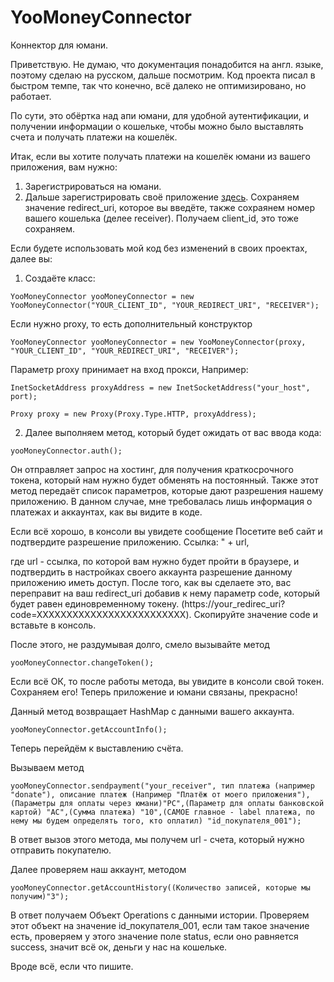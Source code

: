 # YooMoneyConnector
Коннектор для юмани.

Приветствую. Не думаю, что документация понадобится на англ. языке, поэтому сделаю на русском, дальше посмотрим. Код проекта писал в быстром темпе, так что конечно, всё далеко не оптимизировано, но работает.

По сути, это обёртка над апи юмани, для удобной аутентификации, и получении информации о кошельке, чтобы можно было выставлять счета и получать платежи на кошелёк.


Итак, если вы хотите получать платежи на кошелёк юмани из вашего приложения, вам нужно:
1. Зарегистрироваться на юмани.
2. Дальше зарегистрировать своё приложение [здесь](https://yoomoney.ru/myservices/new?from=auth&yooid-auth-success=true). Сохраняем значение redirect_uri, которое вы введёте, также сохраянем номер вашего кошелька (делее receiver). Получаем client_id, это тоже сохраняем.


Если будете использовать мой код без изменений в своих проектах, далее вы:

1. Создаёте класс:

`YooMoneyConnector yooMoneyConnector = new YooMoneyConnector("YOUR_CLIENT_ID", "YOUR_REDIRECT_URI", "RECEIVER");`

Если нужно proxy, то есть дополнительный конструктор 

`YooMoneyConnector yooMoneyConnector = new YooMoneyConnector(proxy, "YOUR_CLIENT_ID", "YOUR_REDIRECT_URI", "RECEIVER");`

Параметр proxy принимает на вход прокси, Например: 

 `InetSocketAddress proxyAddress = new InetSocketAddress("your_host", port);`
 
  `Proxy proxy = new Proxy(Proxy.Type.HTTP, proxyAddress);`
        
2. Далее выполняем метод, который будет ожидать от вас ввода кода:

`yooMoneyConnector.auth();`

Он отправляет запрос на хостинг, для получения краткосрочного токена, который нам нужно будет обменять на постоянный. Также этот метод передаёт список параметров, которые дают разрешения нашему приложению. В данном случае, мне требовалась лишь информация о платежах и аккаунтах, как вы видите в коде.

Если всё хорошо, в консоли вы увидете сообщение
Посетите веб сайт и подтвердите разрешение приложению. Ссылка: " + url,

где url - ссылка, по которой вам нужно будет пройти в браузере, и подтвердить в настройках своего аккаунта разрешение данному приложению иметь доступ. После того, как вы сделаете это, вас переправит на ваш redirect_uri добавив к нему параметр code, который будет равен единовременному токену. (https://your_redirec_uri?code=XXXXXXXXXXXXXXXXXXXXXXXXX). 
Скопируйте значение code и вставьте в консоль.

После этого, не раздумывая долго, смело вызывайте метод 

`yooMoneyConnector.changeToken();`

Если всё ОК, то после работы метода, вы увидите в консоли свой токен. Сохраняем его! Теперь приложение и юмани связаны, прекрасно!

Данный метод возвращает HashMap с данными вашего аккаунта.

`yooMoneyConnector.getAccountInfo();`

Теперь перейдём к выставлению счёта. 

Вызываем метод 

`yooMoneyConnector.sendpayment("your_receiver", тип платежа (например "donate"), описание платеж (Например "Платёж от моего приложения"), (Параметры для оплаты через юмани)"PC",(Параметр для оплаты банковской картой) "AC",(Сумма платежа) "10",(САМОЕ главное - label платежа, по нему мы будем определять того, кто оплатил) "id_покупателя_001");`

В ответ вызов этого метода, мы получем url - счета, который нужно отправить покупателю. 

Далее проверяем наш аккаунт, методом 

`yooMoneyConnector.getAccountHistory((Количество записей, которые мы получим)"3");`

В ответ получаем Объект Operations с данными истории. Проверяем этот объект на значение id_покупателя_001, если там такое значение есть, проверяем у этого значение поле status, если оно равняется success, значит всё ок, деньги у нас на кошельке.

Вроде всё, если что пишите.



